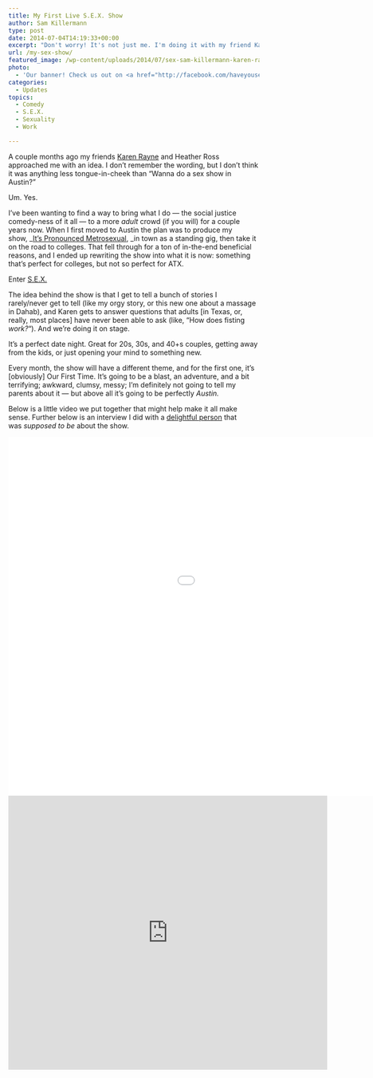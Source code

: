 ```yaml
---
title: My First Live S.E.X. Show
author: Sam Killermann
type: post
date: 2014-07-04T14:19:33+00:00
excerpt: "Don't worry! It's not just me. I'm doing it with my friend Karen."
url: /my-sex-show/
featured_image: /wp-content/uploads/2014/07/sex-sam-killermann-karen-rayne.jpg
photo:
  - 'Our banner! Check us out on <a href="http://facebook.com/haveyouseensex" target="_blank">Facebook</a> and <a href="http://twitter.com/haveyouseensex" target="_blank">Twitter</a>.'
categories:
  - Updates
topics:
  - Comedy
  - S.E.X.
  - Sexuality
  - Work

---
```

A couple months ago my friends <a href="http://www.unhushed.net/" target="_blank">Karen Rayne</a> and Heather Ross approached me with an idea. I don&#8217;t remember the wording, but I don&#8217;t think it was anything less tongue-in-cheek than &#8220;Wanna do a sex show in Austin?&#8221;

Um. Yes.

I&#8217;ve been wanting to find a way to bring what I do &#8212; the social justice comedy-ness of it all &#8212; to a more _adult_ crowd (if you will) for a couple years now. When I first moved to Austin the plan was to produce my show, _<a href="http://itspronouncedmetrosexual.com" target="_blank">It&#8217;s Pronounced Metrosexual</a>, _in town as a standing gig, then take it on the road to colleges. That fell through for a ton of in-the-end beneficial reasons, and I ended up rewriting the show into what it is now: something that&#8217;s perfect for colleges, but not so perfect for ATX.

Enter <a href="http://haveyouseenSEX.com" target="_blank">S.E.X.</a>

The idea behind the show is that I get to tell a bunch of stories I rarely/never get to tell (like my orgy story, or this new one about a massage in Dahab), and Karen gets to answer questions that adults [in Texas, or, really, most places] have never been able to ask (like, &#8220;How does fisting _work?_&#8220;). And we&#8217;re doing it on stage.

It&#8217;s a perfect date night. Great for 20s, 30s, and 40+s couples, getting away from the kids, or just opening your mind to something new.

Every month, the show will have a different theme, and for the first one, it&#8217;s [obviously] Our First Time. It&#8217;s going to be a blast, an adventure, and a bit terrifying; awkward, clumsy, messy; I&#8217;m definitely not going to tell my parents about it &#8212; but above all it&#8217;s going to be perfectly _Austin._

Below is a little video we put together that might help make it all make sense. Further below is an interview I did with a [delightful person][1] that was _supposed to be_ about the show.

<div class="youtube">
  <iframe src="//www.youtube.com/embed/Zo9jXKW05Cc?rel=0" width="1280" height="720" frameborder="0" allowfullscreen="allowfullscreen"></iframe>
</div>

<div class="youtube">
  <iframe src="https://player.cinchcast.com/?platformId=1&assetType=single&assetId=6633533" width="640" height="550" frameborder="0" allowfullscreen="allowfullscreen"></iframe></p> 
</div>

 [1]: http://www.blogtalkradio.com/dennistardan/2014/07/03/s0514-a-conversation-with-sam-killermann